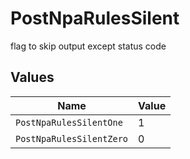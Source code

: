 # PostNpaRulesSilent

flag to skip output except status code


## Values

| Name                     | Value                    |
| ------------------------ | ------------------------ |
| `PostNpaRulesSilentOne`  | 1                        |
| `PostNpaRulesSilentZero` | 0                        |
